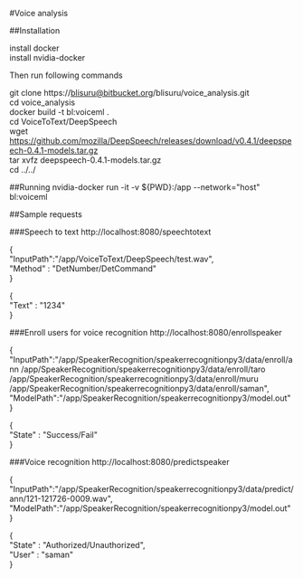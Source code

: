 #Voice analysis

##Installation

install docker  
install nvidia-docker

Then run following commands

git clone https://blisuru@bitbucket.org/blisuru/voice_analysis.git  
cd voice_analysis  
docker build -t bl:voiceml .  
cd VoiceToText/DeepSpeech  
wget https://github.com/mozilla/DeepSpeech/releases/download/v0.4.1/deepspeech-0.4.1-models.tar.gz  
tar xvfz deepspeech-0.4.1-models.tar.gz  
cd ../../

##Running
nvidia-docker run -it -v ${PWD}:/app --network="host" bl:voiceml

##Sample requests

###Speech to text
http://localhost:8080/speechtotext

{  
    "InputPath":"/app/VoiceToText/DeepSpeech/test.wav",  
    "Method" : "DetNumber/DetCommand"  
}

{  
    "Text" : "1234"  
}

###Enroll users for voice recognition
http://localhost:8080/enrollspeaker

{  
    "InputPath":"/app/SpeakerRecognition/speakerrecognitionpy3/data/enroll/ann /app/SpeakerRecognition/speakerrecognitionpy3/data/enroll/taro /app/SpeakerRecognition/speakerrecognitionpy3/data/enroll/muru /app/SpeakerRecognition/speakerrecognitionpy3/data/enroll/saman",  
    "ModelPath":"/app/SpeakerRecognition/speakerrecognitionpy3/model.out"  
}

{  
    "State" : "Success/Fail"  
}

###Voice recognition
http://localhost:8080/predictspeaker

{  
    "InputPath":"/app/SpeakerRecognition/speakerrecognitionpy3/data/predict/ann/121-121726-0009.wav",  
    "ModelPath":"/app/SpeakerRecognition/speakerrecognitionpy3/model.out"  
}  

{  
    "State" : "Authorized/Unauthorized",  
    "User" : "saman"  
}

